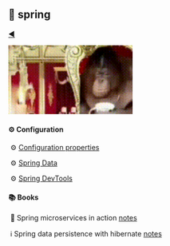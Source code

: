 ## :tulip: spring

[:arrow_backward:](../backend_index)

<img src="../../../src/img/spring_ez.gif" alt="spring_ez" style="zoom:150%;" />

#### :gear: Configuration

​	:gear: [Configuration properties](configuration/sb_conf_props)

​	:gear: [Spring Data](configuration/sb_data)

​	:gear: [Spring DevTools](configuration/sb_dev_tools)

#### :books: Books

​	:deciduous_tree: Spring microservices in action [notes](spring_microservices_in_action)  

​	:information_source: Spring data persistence with hibernate [notes](spring_data_persistence_with_hibernate)

